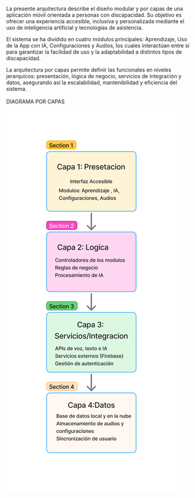 La presente arquitectura describe el diseño modular y por capas de una aplicación móvil orientada a personas con discapacidad. Su objetivo es ofrecer una experiencia accesible, inclusiva y personalizada mediante el uso de inteligencia artificial y tecnologías de asistencia.

El sistema se ha dividido en cuatro módulos principales: Aprendizaje, Uso de la App con IA, Configuraciones y Audios, los cuales interactúan entre sí para garantizar la facilidad de uso y la adaptabilidad a distintos tipos de discapacidad.

La arquitectura por capas permite definir las funcionales en niveles jerarquicos: presentación, lógica de negocio, servicios de integración y datos, asegurando así la escalabilidad, mantenibilidad y eficiencia del sistema.<br><br>DIAGRAMA POR CAPAS<br><br>![Esquema_visual_Capas](/interfaces/Capas.png)

